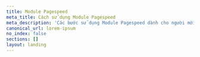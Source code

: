 ```yaml
---
title: Module Pagespeed
meta_title: Cách sử dụng Module Pagespeed
meta_description: 'Các bước sử dụng Module Pagespeed dành cho người mới sử dụng '
canonical_url: lorem-ipsum
no_index: false
sections: []
layout: landing
---
```


